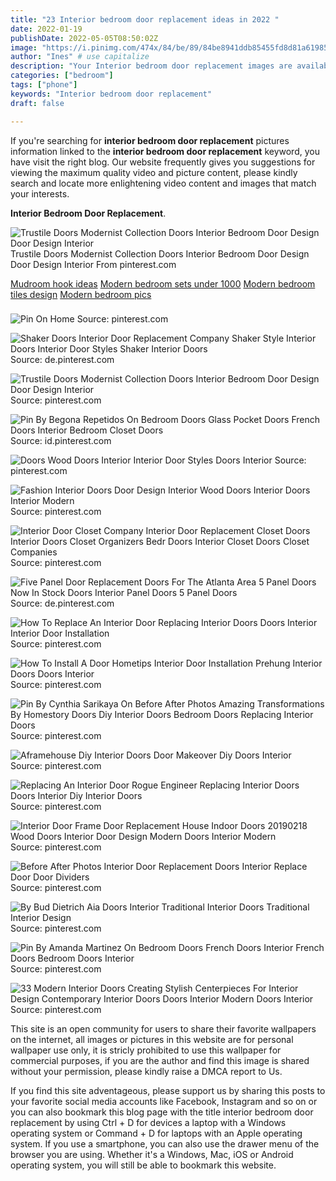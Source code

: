 ```yaml
---
title: "23 Interior bedroom door replacement ideas in 2022 "
date: 2022-01-19
publishDate: 2022-05-05T08:50:02Z
image: "https://i.pinimg.com/474x/84/be/89/84be8941ddb85455fd8d81a6198536a2--interior-glass-doors-contemporary-interior-doors.jpg"
author: "Ines" # use capitalize
description: "Your Interior bedroom door replacement images are available. Interior bedroom door replacement are a topic that is being searched for and liked by netizens today. You can Download the Interior bedroom door replacement files here. Get all royalty-free vectors."
categories: ["bedroom"]
tags: ["phone"]
keywords: "Interior bedroom door replacement"
draft: false

---
```


If you're searching for **interior bedroom door replacement** pictures information linked to the **interior bedroom door replacement** keyword, you have visit the right  blog.  Our website frequently  gives you  suggestions  for viewing  the maximum  quality video and picture  content, please kindly search and locate more enlightening video content and images  that match your interests.

**Interior Bedroom Door Replacement**. 

![Trustile Doors Modernist Collection Doors Interior Bedroom Door Design Door Design Interior](https://i.pinimg.com/originals/b2/85/6f/b2856f0defd027d2cf30545261dbde81.jpg "Trustile Doors Modernist Collection Doors Interior Bedroom Door Design Door Design Interior")
Trustile Doors Modernist Collection Doors Interior Bedroom Door Design Door Design Interior From pinterest.com

[Mudroom hook ideas](/mudroom-hook-ideas/)
[Modern bedroom sets under 1000](/modern-bedroom-sets-under-1000/)
[Modern bedroom tiles design](/modern-bedroom-tiles-design/)
[Modern bedroom pics](/modern-bedroom-pics/)



### 

 


![Pin On Home](https://i.pinimg.com/originals/9f/f9/67/9ff9671ce7a7116eb8f230543eb03e80.jpg "Pin On Home")
Source: pinterest.com

 

![Shaker Doors Interior Door Replacement Company Shaker Style Interior Doors Interior Door Styles Shaker Interior Doors](https://i.pinimg.com/originals/33/eb/12/33eb12bc7318f147c8653efa27a17bfc.jpg "Shaker Doors Interior Door Replacement Company Shaker Style Interior Doors Interior Door Styles Shaker Interior Doors")
Source: de.pinterest.com

 

![Trustile Doors Modernist Collection Doors Interior Bedroom Door Design Door Design Interior](https://i.pinimg.com/originals/b2/85/6f/b2856f0defd027d2cf30545261dbde81.jpg "Trustile Doors Modernist Collection Doors Interior Bedroom Door Design Door Design Interior")
Source: pinterest.com

 

![Pin By Begona Repetidos On Bedroom Doors Glass Pocket Doors French Doors Interior Bedroom Closet Doors](https://i.pinimg.com/originals/86/1a/a6/861aa6528c47fd88c2fcf80c8c24f41b.jpg "Pin By Begona Repetidos On Bedroom Doors Glass Pocket Doors French Doors Interior Bedroom Closet Doors")
Source: id.pinterest.com

 

![Doors Wood Doors Interior Interior Door Styles Doors Interior](https://i.pinimg.com/originals/29/f8/1c/29f81cb22b48d0dda4f7c0a1e6016c14.jpg "Doors Wood Doors Interior Interior Door Styles Doors Interior")
Source: pinterest.com

 

![Fashion Interior Doors Door Design Interior Wood Doors Interior Doors Interior Modern](https://i.pinimg.com/736x/4b/c9/66/4bc966dc455eeb0f0839f5d6bb1babbe.jpg "Fashion Interior Doors Door Design Interior Wood Doors Interior Doors Interior Modern")
Source: pinterest.com

 

![Interior Door Closet Company Interior Door Replacement Closet Doors Interior Doors Closet Organizers Bedr Doors Interior Closet Doors Closet Companies](https://i.pinimg.com/originals/78/07/34/780734a9dfd714665adf254387369527.jpg "Interior Door Closet Company Interior Door Replacement Closet Doors Interior Doors Closet Organizers Bedr Doors Interior Closet Doors Closet Companies")
Source: pinterest.com

 

![Five Panel Door Replacement Doors For The Atlanta Area 5 Panel Doors Now In Stock Doors Interior Panel Doors 5 Panel Doors](https://i.pinimg.com/originals/82/1e/a0/821ea03c53e6a2bba76fbf6b882ea7ad.jpg "Five Panel Door Replacement Doors For The Atlanta Area 5 Panel Doors Now In Stock Doors Interior Panel Doors 5 Panel Doors")
Source: de.pinterest.com

 

![How To Replace An Interior Door Replacing Interior Doors Doors Interior Interior Door Installation](https://i.pinimg.com/originals/e9/6c/97/e96c9730aaee45acc27073e5c89ab3a3.jpg "How To Replace An Interior Door Replacing Interior Doors Doors Interior Interior Door Installation")
Source: pinterest.com

 

![How To Install A Door Hometips Interior Door Installation Prehung Interior Doors Doors Interior](https://i.pinimg.com/originals/90/7d/f9/907df97fb69547f80e0ca8e3300b482b.jpg "How To Install A Door Hometips Interior Door Installation Prehung Interior Doors Doors Interior")
Source: pinterest.com

 

![Pin By Cynthia Sarikaya On Before After Photos Amazing Transformations By Homestory Doors Diy Interior Doors Bedroom Doors Replacing Interior Doors](https://i.pinimg.com/originals/2c/13/ae/2c13aec5f132e39aedd3b3406ee34c43.jpg "Pin By Cynthia Sarikaya On Before After Photos Amazing Transformations By Homestory Doors Diy Interior Doors Bedroom Doors Replacing Interior Doors")
Source: pinterest.com

 

![Aframehouse Diy Interior Doors Door Makeover Diy Doors Interior](https://i.pinimg.com/564x/2a/4a/12/2a4a12047313a6ae53a28f3d2ddbe370.jpg "Aframehouse Diy Interior Doors Door Makeover Diy Doors Interior")
Source: pinterest.com

 

![Replacing An Interior Door Rogue Engineer Replacing Interior Doors Doors Interior Diy Interior Doors](https://i.pinimg.com/originals/5e/06/d0/5e06d0926b580fef067809b8d27eeda0.jpg "Replacing An Interior Door Rogue Engineer Replacing Interior Doors Doors Interior Diy Interior Doors")
Source: pinterest.com

 

![Interior Door Frame Door Replacement House Indoor Doors 20190218 Wood Doors Interior Door Design Modern Doors Interior Modern](https://i.pinimg.com/736x/4d/33/ef/4d33eff01dcc908078bf709f221c5bd4.jpg "Interior Door Frame Door Replacement House Indoor Doors 20190218 Wood Doors Interior Door Design Modern Doors Interior Modern")
Source: pinterest.com

 

![Before After Photos Interior Door Replacement Doors Interior Replace Door Door Dividers](https://i.pinimg.com/originals/a1/84/c2/a184c21ca1ce2ac1150d60433db63a4e.jpg "Before After Photos Interior Door Replacement Doors Interior Replace Door Door Dividers")
Source: pinterest.com

 

![By Bud Dietrich Aia Doors Interior Traditional Interior Doors Traditional Interior Design](https://i.pinimg.com/originals/8a/1c/f4/8a1cf463340e6b42a19a8d43ee233e7a.jpg "By Bud Dietrich Aia Doors Interior Traditional Interior Doors Traditional Interior Design")
Source: pinterest.com

 

![Pin By Amanda Martinez On Bedroom Doors French Doors Interior French Doors Bedroom Doors Interior](https://i.pinimg.com/originals/59/6f/7a/596f7a4704d529cb3083cbed047333c0.jpg "Pin By Amanda Martinez On Bedroom Doors French Doors Interior French Doors Bedroom Doors Interior")
Source: pinterest.com

 

![33 Modern Interior Doors Creating Stylish Centerpieces For Interior Design Contemporary Interior Doors Doors Interior Modern Doors Interior](https://i.pinimg.com/474x/84/be/89/84be8941ddb85455fd8d81a6198536a2--interior-glass-doors-contemporary-interior-doors.jpg "33 Modern Interior Doors Creating Stylish Centerpieces For Interior Design Contemporary Interior Doors Doors Interior Modern Doors Interior")
Source: pinterest.com

 

This site is an open community for users to share their favorite wallpapers on the internet, all images or pictures in this website are for personal wallpaper use only, it is stricly prohibited to use this wallpaper for commercial purposes, if you are the author and find this image is shared without your permission, please kindly raise a DMCA report to Us.

If you find this site adventageous, please support us by sharing this posts to your favorite social media accounts like Facebook, Instagram and so on or you can also bookmark this blog page with the title interior bedroom door replacement by using Ctrl + D for devices a laptop with a Windows operating system or Command + D for laptops with an Apple operating system. If you use a smartphone, you can also use the drawer menu of the browser you are using. Whether it's a Windows, Mac, iOS or Android operating system, you will still be able to bookmark this website.
